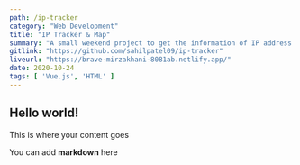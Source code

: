 ```yaml
---
path: /ip-tracker
category: "Web Development"
title: "IP Tracker & Map"
summary: "A small weekend project to get the information of IP address and its possible location."
gitlink: "https://github.com/sahilpatel09/ip-tracker"
liveurl: "https://brave-mirzakhani-8081ab.netlify.app/"
date: 2020-10-24
tags: [ 'Vue.js', 'HTML' ]
---
```


## Hello world!

This is where your content goes

You can add **markdown** here